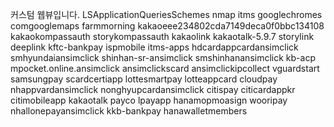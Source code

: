커스텀 웹뷰입니다.
<key>LSApplicationQueriesSchemes</key>
	<array>
		<string>nmap</string>
		<string>itms</string>
		<string>googlechromes</string>
		<string>comgooglemaps</string>
		<string>farmmorning</string>
		<string>kakaoeee234802cda7149deca0f0bbc134108</string>
		<string>kakaokompassauth</string>
		<string>storykompassauth</string>
		<string>kakaolink</string>
		<string>kakaotalk-5.9.7</string>
		<string>storylink</string>
		<string>deeplink</string>
		<string>kftc-bankpay</string> <!-- 계좌이체 -->
		<string>ispmobile</string> <!-- ISP모바일 -->
        <string>itms-apps</string> <!-- 앱스토어 -->
        <string>hdcardappcardansimclick</string> <!-- 현대카드-앱카드 -->
        <string>smhyundaiansimclick</string> <!-- 현대카드-공인인증서 -->
        <string>shinhan-sr-ansimclick</string> <!-- 신한카드-앱카드 -->
        <string>smshinhanansimclick</string> <!-- 신한카드-공인인증서 -->
        <string>kb-acp</string> <!-- 국민카드-앱카드 -->
        <string>mpocket.online.ansimclick</string> <!-- 삼성카드-앱카드 -->
        <string>ansimclickscard</string> <!-- 삼성카드-온라인결제 -->
        <string>ansimclickipcollect</string> <!-- 삼성카드-온라인결제 -->
        <string>vguardstart</string> <!-- 삼성카드-백신 -->
        <string>samsungpay</string> <!-- 삼성카드-삼성페이 -->
        <string>scardcertiapp</string> <!-- 삼성카드-공인인증서 -->
        <string>lottesmartpay</string> <!-- 롯데카드-모바일결제 -->
        <string>lotteappcard</string> <!-- 롯데카드-앱카드 -->
        <string>cloudpay</string> <!-- 하나카드-앱카드 -->
        <string>nhappvardansimclick</string> <!-- 농협카드-앱카드 -->
        <string>nonghyupcardansimclick</string> <!-- 농협카드-공인인증서 -->
        <string>citispay</string> <!-- 씨티카드-앱카드 -->
        <string>citicardappkr</string> <!-- 씨티카드-공인인증서 -->
        <string>citimobileapp</string> <!-- 씨티카드-간편결제 -->
        <string>kakaotalk</string> <!-- 카카오톡 -->
        <string>payco</string> <!-- 페이코 -->
        <string>lpayapp</string> <!-- 롯데 L페이 -->
        <string>hanamopmoasign</string> <!-- 하나카드 공인인증앱 -->
        <string>wooripay</string> <!-- 우리페이 -->
        <string>nhallonepayansimclick</string> <!-- NH 올원페이 -->
		<string>kkb-bankpay</string> <!-- 카카오뱅크 -->
        <string>hanawalletmembers</string> <!-- 하나카드(하나멤버스 월렛) -->
	</array>
